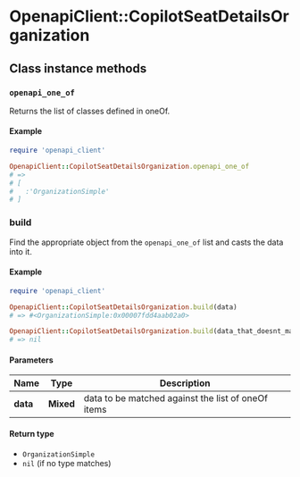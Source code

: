 # OpenapiClient::CopilotSeatDetailsOrganization

## Class instance methods

### `openapi_one_of`

Returns the list of classes defined in oneOf.

#### Example

```ruby
require 'openapi_client'

OpenapiClient::CopilotSeatDetailsOrganization.openapi_one_of
# =>
# [
#   :'OrganizationSimple'
# ]
```

### build

Find the appropriate object from the `openapi_one_of` list and casts the data into it.

#### Example

```ruby
require 'openapi_client'

OpenapiClient::CopilotSeatDetailsOrganization.build(data)
# => #<OrganizationSimple:0x00007fdd4aab02a0>

OpenapiClient::CopilotSeatDetailsOrganization.build(data_that_doesnt_match)
# => nil
```

#### Parameters

| Name | Type | Description |
| ---- | ---- | ----------- |
| **data** | **Mixed** | data to be matched against the list of oneOf items |

#### Return type

- `OrganizationSimple`
- `nil` (if no type matches)

